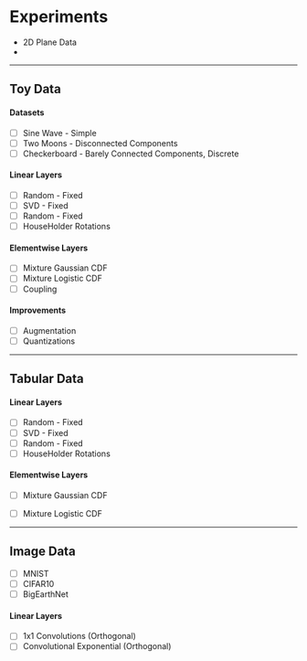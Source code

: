 # Experiments

* 2D Plane Data
* 

---
## Toy Data

#### Datasets

* [ ] Sine Wave - Simple
* [ ] Two Moons - Disconnected Components
* [ ] Checkerboard - Barely Connected Components, Discrete

#### Linear Layers

* [ ] Random - Fixed
* [ ] SVD - Fixed
* [ ] Random - Fixed
* [ ] HouseHolder Rotations

#### Elementwise Layers

* [ ] Mixture Gaussian CDF
* [ ] Mixture Logistic CDF
* [ ] Coupling 

#### Improvements

* [ ] Augmentation
* [ ] Quantizations

---
## Tabular Data

#### Linear Layers

* [ ] Random - Fixed
* [ ] SVD - Fixed
* [ ] Random - Fixed
* [ ] HouseHolder Rotations

#### Elementwise Layers

* [ ] Mixture Gaussian CDF
* [ ] Mixture Logistic CDF


---
## Image Data

* [ ] MNIST
* [ ] CIFAR10
* [ ] BigEarthNet

#### Linear Layers

* [ ] 1x1 Convolutions (Orthogonal)
* [ ] Convolutional Exponential (Orthogonal)

###


